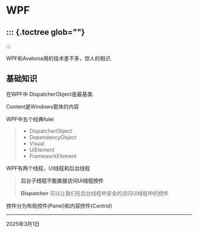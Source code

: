 # WPF

::: {.toctree glob=""}
- 
:::

WPF和Avalonia用的技术差不多，惊人的相识.

## 基础知识

在WPF中 DispatcherObject是最基类.

Content是Windows窗体的内容

WPF中五个经典fulei

> - DispatcherObject
> - DependencyObject
> - Visual
> - UIElement
> - FrameworkElement

WPF有两个线程，UI线程和后台线程

> **后台子线程不能直接访问UI线程控件**
>
> **Dispatcher** 可以让我们在后台线程中安全的访问UI线程中的控件

控件分为布局控件(Panel)和内容控件(Control)

------------------------------------------------------------------------

2025年3月1日
